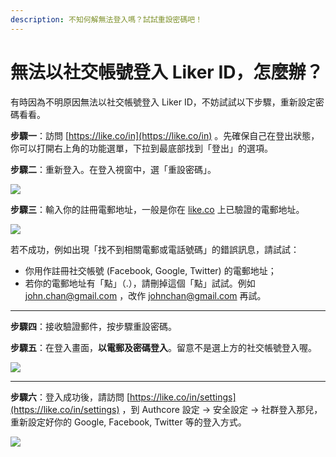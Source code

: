 ```yaml
---
description: 不知何解無法登入嗎？試試重設密碼吧！
---
```


# 無法以社交帳號登入 Liker ID，怎麼辦？

有時因為不明原因無法以社交帳號登入 Liker ID，不妨試試以下步驟，重新設定密碼看看。

**步驟一**：訪問 [https://like.co/in](https://like.co/in) 。先確保自己在登出狀態，你可以打開右上角的功能選單，下拉到最底部找到「登出」的選項。



**步驟二**：重新登入。在登入視窗中，選「重設密碼」。  


![](https://downloads.intercomcdn.com/i/o/175778962/4f4bd1aeab2798bbf0285cdd/reset+pwd.png)



**步驟三**：輸入你的註冊電郵地址，一般是你在 [like.co](http://like.co/) 上已驗證的電郵地址。

![](https://downloads.intercomcdn.com/i/o/175780418/7a4f7521aa79eae6e786b17e/reset+pwd.png)

  
若不成功，例如出現「找不到相關電郵或電話號碼」的錯誤訊息，請試試：

* 你用作註冊社交帳號 \(Facebook, Google, Twitter\) 的電郵地址；
* 若你的電郵地址有「點」（.），請刪掉這個「點」試試。例如 [john.chan@gmail.com](mailto:john.chan@gmail.com) ，改作 [johnchan@gmail.com](mailto:johnchan@gmail.com) 再試。

-------------------

**步驟四**：接收驗證郵件，按步驟重設密碼。

**步驟五**：在登入畫面，**以電郵及密碼登入**。留意不是選上方的社交帳號登入喔。

[![](https://downloads.intercomcdn.com/i/o/175784308/f9e3fc31d50f81718ca48bfa/Untitled.png)](https://downloads.intercomcdn.com/i/o/175784308/f9e3fc31d50f81718ca48bfa/Untitled.png)

-------------------

**步驟六**：登入成功後，請訪問 [https://like.co/in/settings](https://like.co/in/settings) ，到 Authcore 設定 -&gt; 安全設定 -&gt; 社群登入那兒，重新設定好你的 Google, Facebook, Twitter 等的登入方式。

[![](https://downloads.intercomcdn.com/i/o/175785380/c33d66011c62baf955083c2a/Untitled.png)](https://downloads.intercomcdn.com/i/o/175785380/c33d66011c62baf955083c2a/Untitled.png)



